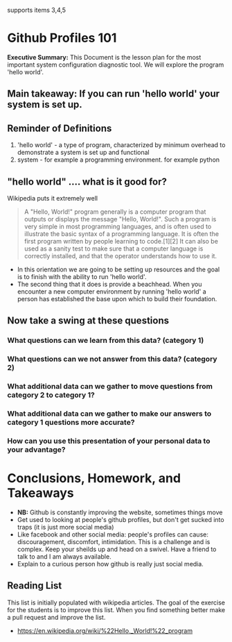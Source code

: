 
supports items 3,4,5


# Github Profiles 101
**Executive Summary:** This Document is the lesson plan for the most important system configuration diagnostic tool. We will explore the program 'hello world'.

## Main takeaway: If you can run 'hello world' your system is set up.

## Reminder of Definitions
1. 'hello world' - a type of program, characterized by minimum overhead to demonstrate a system is set up and functional
2. system - for example a programming environment. for example python

## "hello world" .... what is it good for?
Wikipedia puts it extremely well
> A "Hello, World!" program generally is a computer program that outputs or displays the message "Hello, World!". Such a program is very simple in most programming languages, and is often used to illustrate the basic syntax of a programming language. It is often the first program written by people learning to code.[1][2] It can also be used as a sanity test to make sure that a computer language is correctly installed, and that the operator understands how to use it.

* In this orientation we are going to be setting up resources and the goal is to finish with the ability to run 'hello world'.
* The second thing that it does is provide a beachhead. When you encounter a new computer environment by running 'hello world' a person has established the base upon which to build their foundation.


## Now take a swing at these questions
### What questions can we learn from this data? (category 1)
### What questions can we not answer from this data? (category 2)
### What additional data can we gather to move questions from category 2 to category 1?
### What additional data can we gather to make our answers to category 1 questions more accurate?
### How can you use this presentation of your personal data to your advantage?

# Conclusions, Homework, and Takeaways
* **NB:** Github is constantly improving the website, sometimes things move
* Get used to looking at people's github profiles, but don't get sucked into traps (it is just more social media)
* Like facebook and other social media: people's profiles can cause: discouragement, discomfort,  intimidation. This is a challenge and is complex. Keep your sheilds up and head on a swivel. Have a friend to talk to and I am always available.
* Explain to a curious person how github is really just social media.



## Reading List
This list is initially populated with wikipedia articles. The goal of the exercise for the students is to improve this list. When you find something better make a pull request and improve the list.
* https://en.wikipedia.org/wiki/%22Hello,_World!%22_program
